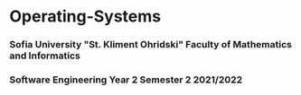 # Operating-Systems

<h3>Sofia University "St. Kliment Ohridski" Faculty of Mathematics and Informatics </h3>
<h3>Software Engineering Year 2 Semester 2 2021/2022 </h3>
